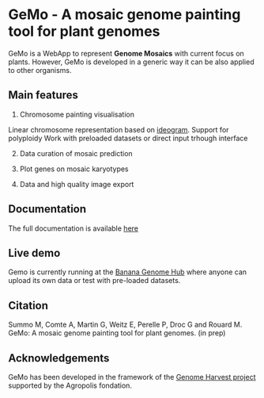 # GeMo - A mosaic genome painting tool for plant genomes

GeMo is a WebApp to represent **Genome Mosaics** with current focus on plants. However, GeMo is developed in a generic way it can be also applied to other organisms.

## Main features 

1. Chromosome painting visualisation

Linear chromosome representation based on [ideogram](https://github.com/eweitz/ideogram).
Support for polyploidy
Work with preloaded datasets or direct input trhough interface

2. Data curation of mosaic prediction

3. Plot genes on mosaic karyotypes

4. Data and high quality image export

## Documentation

The full documentation is available [here](https://gemo.readthedocs.io/en/latest/index.html)

## Live demo
Gemo is currently running at the [Banana Genome Hub](https://banana-tools-genome-hub.southgreen.fr/gemo/) where anyone can upload its own data or test with pre-loaded datasets.

## Citation

Summo M, Comte A, Martin G, Weitz E, Perelle P, Droc G and Rouard M. GeMo: A mosaic genome painting tool for plant genomes. (in prep)

## Acknowledgements

GeMo has been developed in the framework of the [Genome Harvest project](https://www.genomeharvest.fr) supported by the Agropolis fondation.
